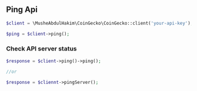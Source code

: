 ## Ping Api

```php
$client = \MusheAbdulHakim\CoinGecko\CoinGecko::client('your-api-key');

$ping = $client->ping();
```


### Check API server status

```php
$response = $client->ping()->ping();

//or

$response = $cliennt->pingServer();

```

